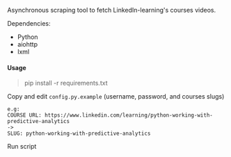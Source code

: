 
Asynchronous scraping tool to fetch LinkedIn-learning's courses videos.

Dependencies:
- Python
- aiohttp
- lxml

#### Usage
> pip install -r requirements.txt

Copy and edit `config.py.example` (username, password, and courses slugs)

```Course's slug can be obtained using its url
e.g:
COURSE URL: https://www.linkedin.com/learning/python-working-with-predictive-analytics
->
SLUG: python-working-with-predictive-analytics
```
Run script
